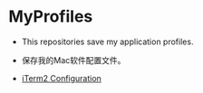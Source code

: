 # MyProfiles

- This repositories save my application profiles.
- 保存我的Mac软件配置文件。

- [iTerm2 Configuration](https://github.com/VeinGuo/MyProfiles/wiki/iTerm2-Configuration)
